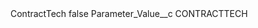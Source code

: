 <?xml version="1.0" encoding="UTF-8"?>
<CustomMetadata xmlns="http://soap.sforce.com/2006/04/metadata" xmlns:xsi="http://www.w3.org/2001/XMLSchema-instance" xmlns:xsd="http://www.w3.org/2001/XMLSchema">
    <label>ContractTech</label>
    <protected>false</protected>
    <values>
        <field>Parameter_Value__c</field>
        <value xsi:type="xsd:string">CONTRACTTECH</value>
    </values>
</CustomMetadata>
